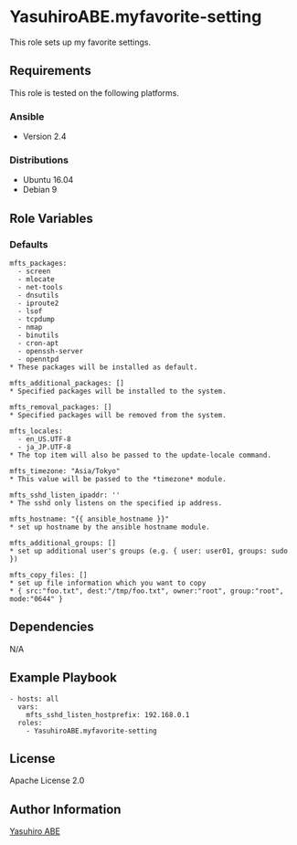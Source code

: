 YasuhiroABE.myfavorite-setting
==============================

This role sets up my favorite settings.

Requirements
------------

This role is tested on the following platforms.

### Ansible
- Version 2.4

### Distributions
- Ubuntu 16.04
- Debian 9

Role Variables
--------------

### Defaults
    mfts_packages:
      - screen
      - mlocate
      - net-tools
      - dnsutils
      - iproute2
      - lsof
      - tcpdump
      - nmap
      - binutils
      - cron-apt
      - openssh-server
      - openntpd
    * These packages will be installed as default.
     
    mfts_additional_packages: []
    * Specified packages will be installed to the system.
    
    mfts_removal_packages: []
    * Specified packages will be removed from the system.
    
    mfts_locales:
      - en_US.UTF-8
      - ja_JP.UTF-8
    * The top item will also be passed to the update-locale command.
      
    mfts_timezone: "Asia/Tokyo"
    * This value will be passed to the *timezone* module.

    mfts_sshd_listen_ipaddr: ''
    * The sshd only listens on the specified ip address.
    
    mfts_hostname: "{{ ansible_hostname }}"
    * set up hostname by the ansible hostname module.

    mfts_additional_groups: []
    * set up additional user's groups (e.g. { user: user01, groups: sudo })

    mfts_copy_files: []
    * set up file information which you want to copy
    * { src:"foo.txt", dest:"/tmp/foo.txt", owner:"root", group:"root", mode:"0644" }


Dependencies
------------

N/A

Example Playbook
----------------

    - hosts: all
      vars:
        mfts_sshd_listen_hostprefix: 192.168.0.1
      roles:
        - YasuhiroABE.myfavorite-setting

License
-------

Apache License 2.0

Author Information
------------------

[Yasuhiro ABE](http://www.yasundial.org/foaf.xml)

